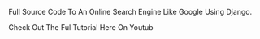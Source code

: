 Full Source Code To An Online Search Engine Like Google Using Django.

Check Out The Ful Tutorial Here On Youtub
